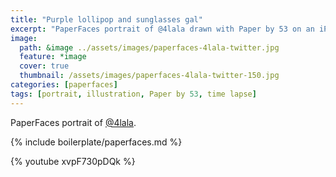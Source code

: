 ```yaml
---
title: "Purple lollipop and sunglasses gal"
excerpt: "PaperFaces portrait of @4lala drawn with Paper by 53 on an iPad."
image: 
  path: &image ../assets/images/paperfaces-4lala-twitter.jpg 
  feature: *image
  cover: true
  thumbnail: /assets/images/paperfaces-4lala-twitter-150.jpg
categories: [paperfaces]
tags: [portrait, illustration, Paper by 53, time lapse]
---
```


PaperFaces portrait of [@4lala](https://twitter.com/4lala).

{% include boilerplate/paperfaces.md %}

{% youtube xvpF730pDQk %}
